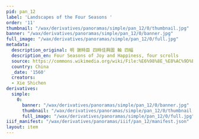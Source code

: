 ```yaml
---
pid: pan_12
label: 'Landscapes of the Four Seasons '
order: '11'
thumbnail: "/wax/derivatives/panoramas/simple/pan_12/0/thumbnail.jpg"
banner: "/wax/derivatives/panoramas/simple/pan_12/0/banner.jpg"
full_image: "/wax/derivatives/panoramas/simple/pan_12/0/full.jpg"
metadata:
  description_original: 明 謝時臣 四時佳興圖 軸 四幅
  description_en: Four Seasons of Joy and Happiness, four scrolls
  source: https://commons.wikimedia.org/wiki/File:%E6%98%8E_%E8%AC%9D%E6%99%82%E8%87%A3_%E5%9B%9B%E6%99%82%E4%BD%B3%E8%88%88%E5%9C%96_%E8%BB%B8_%E5%9B%9B%E5%B9%85-Landscapes_of_the_Four_Seasons_MET_DP227758.jpg
  country: China
  _date: '1560'
  creators:
  - Xie Shichen
derivatives:
  simple:
    0:
      banner: "/wax/derivatives/panoramas/simple/pan_12/0/banner.jpg"
      thumbnail: "/wax/derivatives/panoramas/simple/pan_12/0/thumbnail.jpg"
      full_image: "/wax/derivatives/panoramas/simple/pan_12/0/full.jpg"
iiif_manifest: "/wax/derivatives/panoramas/iiif/pan_12/manifest.json"
layout: item
---
```

